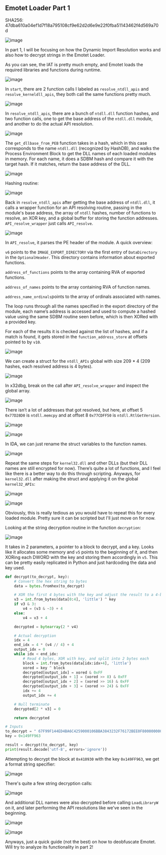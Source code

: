 ## Emotet Loader Part 1

SHA256: 47dba610a04ef1d7f18a795108cf9e62d2d6e9e22f0fba51143462f4d569a70d

![image](https://github.com/jiayuchann/jiayuchann.github.io/assets/58498244/407ffbf4-d416-42f8-803e-4129d091f529)

In part 1, I will be focusing on how the Dynamic Import Resolution works and also how to decrypt strings in the Emotet Loader. 

As you can see, the IAT is pretty much empty, and Emotet loads the required libraries and functions during runtime.

![image](https://github.com/jiayuchann/jiayuchann.github.io/assets/58498244/e5162640-1c15-4dd2-b52e-ce417b47f39b)

In `start`, there are 2 function calls I labeled as `resolve_ntdll_apis` and `resolve_kerneldll_apis`, they both call the same functions pretty much.

![image](https://github.com/jiayuchann/jiayuchann.github.io/assets/58498244/439453ec-2d9e-4967-8f25-ddbdf7e3cdc7)

In `resolve_ntdll_apis`, there are a bunch of `ntdll.dll` function hashes, and two function calls, one to get the base address of the `ntdll.dll` module, and another to do the actual API resolution.

![image](https://github.com/jiayuchann/jiayuchann.github.io/assets/58498244/57d9b5b0-baf4-4238-bf01-67518ba7ce14)

The `get_dllbase_from_PEB` function takes in a hash, which in this case corresponds to the name `ntdll.dll` (recognized by HashDB), and walks the Process Environment Block to get the DLL names of each loaded modules in memory. For each name, it does a SDBM hash and compare it with the target hash. If it matches, return the base address of the DLL.  

![image](https://github.com/jiayuchann/jiayuchann.github.io/assets/58498244/b3263433-db07-4365-bd31-77549555aad3)

Hashing routine:

![image](https://github.com/jiayuchann/jiayuchann.github.io/assets/58498244/ae3704e0-6145-4dc2-94f2-4b1c25460e3f)

Back in `resolve_ntdll_apis` after getting the base address of `ntdll.dll`, it calls a wrapper function for an API resolving routine, passing in the module's base address, the array of `ntdll` hashes, number of functions to resolve, an XOR key, and a global buffer for storing the function addresses. `API_resolve_wrapper` just calls `API_resolve`.

![image](https://github.com/jiayuchann/jiayuchann.github.io/assets/58498244/247d5a0b-3446-4b88-a982-9951ee5b3b20)

In `API_resolve`, it parses the PE header of the module. A quick overview:

`v6` points to the `IMAGE_EXPORT_DIRECTORY` via the first entry of `DataDirectory` in the `OptionalHeader`. This directory contains information about exported functions.

`address_of_functions` points to the array containing RVA of exported functions.

`address_of_names` points to the array containing RVA of function names.

`address_name_ordinals`points to the array of ordinals associated with names.

The loop runs through all the names specified in the export directory of the module, each name’s address is accessed and used to compute a hashed value using the same SDBM routine seen before, which is then XORed with a provided key. 

For each of the results it is checked against the list of hashes, and if a match is found, it gets stored in the `function_address_store` at offsets pointed to by `v10`.

![image](https://github.com/jiayuchann/jiayuchann.github.io/assets/58498244/d18c9e06-fb6e-4919-8783-73258a5ed9ea)

We can create a struct for the `ntdll_APIs` global with size 209 * 4 (209 hashes, each resolved address is 4 bytes).

![image](https://github.com/jiayuchann/jiayuchann.github.io/assets/58498244/ada99ef1-ce9e-4bab-bdfe-e9ae50e3ec8a)

In x32dbg, break on the call after `API_resolve_wrapper` and inspect the global array.

![image](https://github.com/jiayuchann/jiayuchann.github.io/assets/58498244/25f89b1d-46dd-488c-89fe-f596ace82d8b)

There isn’t a lot of addresses that got resolved, but here, at offset 5 `0x77D28D0` is `ntdll.memcpy` and at offset 8 `0x77CDFF50` is `ntdll.RtlGetVersion`. 

![image](https://github.com/jiayuchann/jiayuchann.github.io/assets/58498244/d28b6229-9c64-442f-8126-2ddf7ad5ed40)

![image](https://github.com/jiayuchann/jiayuchann.github.io/assets/58498244/cbadfc78-bbe9-4168-a135-9a86451695fe)

In IDA, we can just rename the struct variables to the function names.

![image](https://github.com/jiayuchann/jiayuchann.github.io/assets/58498244/553e854f-5377-40b9-b13a-cb0fb566e45e)

Repeat the same steps for `kernel32.dll` and other DLLs (but their DLL names are still encrypted for now). There’s quite a lot of functions, and I feel like there is a better way to do this through scripting. Anyways, for `kernel32.dll` after making the struct and applying it on the global `kernel32_APIs`:

![image](https://github.com/jiayuchann/jiayuchann.github.io/assets/58498244/65287cb2-0291-431f-a68d-14b27996c732)

![image](https://github.com/jiayuchann/jiayuchann.github.io/assets/58498244/df743b49-14b2-434c-8d5a-035c085163f5)

Obviously, this is really tedious as you would have to repeat this for every loaded module. Pretty sure it can be scripted but I'll just move on for now.

Looking at the string decryption routine in the function `decryption`:

![image](https://github.com/jiayuchann/jiayuchann.github.io/assets/58498244/ecc70476-c24b-4bbc-8331-e29c4bb8356d)

It takes in 2 parameters, a pointer to a block to decrypt, and a key. Looks like it allocates some memory and `v5` points to the beginning of it, and then XORing each DWORD with the key and storing them accordingly in `v5`. This can be pretty easily replicated in Python and just hardcoding the data and key used.

```python
def decrypt(to_decrypt, key):
    # Convert the hex string to bytes
    data = bytes.fromhex(to_decrypt)

    # XOR the first 4 bytes with the key and adjust the result to a 4-byte boundary
    v3 = int.from_bytes(data[0:4], 'little') ^ key
    if v3 & 3:
        v4 = (v3 & ~3) + 4
    else:
        v4 = v3 + 4

    decrypted = bytearray(2 * v4)

    # Actual decryption
    idx = 4
    end_idx = 4 * (v4 // 4) + 4
    output_idx = 0
    while idx < end_idx:
        # Read 4 bytes, XOR with key, and split into 2 bytes each
        block = int.from_bytes(data[idx:idx+4], 'little')
        xored = key ^ block
        decrypted[output_idx] = xored & 0xFF
        decrypted[output_idx + 1] = (xored >> 8) & 0xFF
        decrypted[output_idx + 2] = (xored >> 16) & 0xFF
        decrypted[output_idx + 3] = (xored >> 24) & 0xFF
        idx += 4
        output_idx += 4

    # Null terminate
    decrypted[2 * v3] = 0

    return decrypted

# Inputs
to_decrypt = " 67F99F144ED4BA6C4259000106BBA3843232F76172BEE0F80000000000000000"
key = 0x149FF963

result = decrypt(to_decrypt, key)
print(result.decode('utf-8', errors='ignore'))
```

Attempting to decrypt the block at `0x410930` with the key `0x149FF963`, we get a format string specifier:

![image](https://github.com/jiayuchann/jiayuchann.github.io/assets/58498244/80812f46-5a80-4287-ba43-d43b972acf35)

There's quite a few string decryption calls:

![image](https://github.com/jiayuchann/jiayuchann.github.io/assets/58498244/1ed8ef2a-f2ef-497b-b998-bda61e15002a)

And additional DLL names were also decrypted before calling `LoadLibraryW` on it, and later performing the API resolutions like we've seen in the beginning.

![image](https://github.com/jiayuchann/jiayuchann.github.io/assets/58498244/400b1c9b-1426-4f2f-90b8-75fbece7a34c)

![image](https://github.com/jiayuchann/jiayuchann.github.io/assets/58498244/b8d24e01-8c49-4870-b4e0-c5d1e2a224fb)

Anyways, just a quick guide (not the best) on how to deobfuscate Emotet. Will try to analyze its functionality in part 2!

